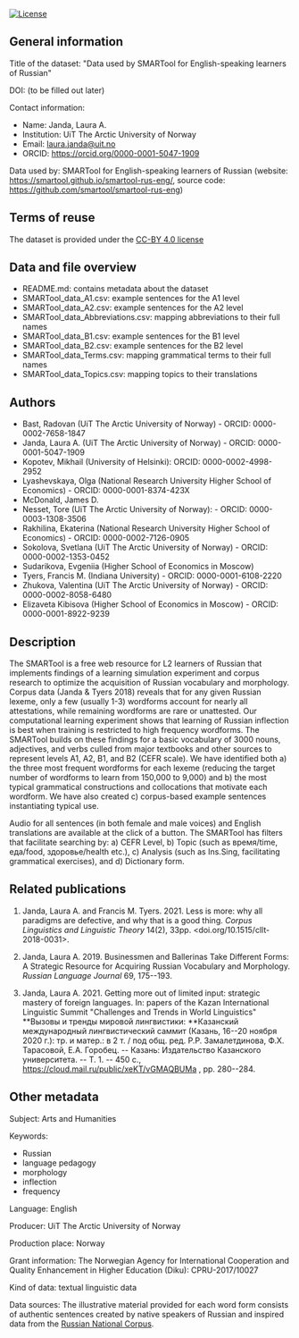 [![License](https://img.shields.io/badge/license-%20CC--BY-blue.svg)](LICENSE)


## General information

Title of the dataset: "Data used by SMARTool for English-speaking learners of Russian"

DOI: (to be filled out later)

Contact information:
- Name: Janda, Laura A.
- Institution: UiT The Arctic University of Norway
- Email: laura.janda@uit.no
- ORCID: https://orcid.org/0000-0001-5047-1909

Data used by: SMARTool for English-speaking learners of Russian (website:
https://smartool.github.io/smartool-rus-eng/, source code:
https://github.com/smartool/smartool-rus-eng)


## Terms of reuse

The dataset is provided under the [CC-BY 4.0 license](https://creativecommons.org/licenses/by/4.0/)


## Data and file overview

- README.md: contains metadata about the dataset
- SMARTool_data_A1.csv: example sentences for the A1 level
- SMARTool_data_A2.csv: example sentences for the A2 level
- SMARTool_data_Abbreviations.csv: mapping abbreviations to their full names
- SMARTool_data_B1.csv: example sentences for the B1 level
- SMARTool_data_B2.csv: example sentences for the B2 level
- SMARTool_data_Terms.csv: mapping grammatical terms to their full names
- SMARTool_data_Topics.csv: mapping topics to their translations


## Authors

- Bast, Radovan (UiT The Arctic University of Norway) - ORCID: 0000-0002-7658-1847
- Janda, Laura A. (UiT The Arctic University of Norway) - ORCID: 0000-0001-5047-1909
- Kopotev, Mikhail (University of Helsinki): ORCID: 0000-0002-4998-2952
- Lyashevskaya, Olga (National Research University Higher School of Economics) - ORCID: 0000-0001-8374-423X
- McDonald, James D.
- Nesset, Tore (UiT The Arctic University of Norway): - ORCID: 0000-0003-1308-3506
- Rakhilina, Ekaterina (National Research University Higher School of Economics) - ORCID: 0000-0002-7126-0905
- Sokolova, Svetlana (UiT The Arctic University of Norway) - ORCID: 0000-0002-1353-0452
- Sudarikova, Evgeniia (Higher School of Economics in Moscow)
- Tyers, Francis M. (Indiana University) - ORCID: 0000-0001-6108-2220
- Zhukova, Valentina (UiT The Arctic University of Norway) - ORCID: 0000-0002-8058-6480
- Elizaveta Kibisova (Higher School of Economics in Moscow) - ORCID: 0000-0001-8922-9239


## Description

The SMARTool is a free web resource for L2 learners of Russian that
implements findings of a learning simulation experiment and corpus
research to optimize the acquisition of Russian vocabulary and
morphology. Corpus data (Janda & Tyers 2018) reveals that for any given
Russian lexeme, only a few (usually 1-3) wordforms account for nearly
all attestations, while remaining wordforms are rare or unattested. Our
computational learning experiment shows that learning of Russian
inflection is best when training is restricted to high frequency
wordforms. The SMARTool builds on these findings for a basic vocabulary
of 3000 nouns, adjectives, and verbs culled from major textbooks and
other sources to represent levels A1, A2, B1, and B2 (CEFR scale). We
have identified both a) the three most frequent wordforms for each
lexeme (reducing the target number of wordforms to learn from 150,000 to
9,000) and b) the most typical grammatical constructions and
collocations that motivate each wordform. We have also created c)
corpus-based example sentences instantiating typical use.

Audio for all sentences (in both female and male voices) and English
translations are available at the click of a button. The SMARTool has
filters that facilitate searching by: a) CEFR Level, b) Topic (such as
время/time, еда/food, здоровье/health etc.), c) Analysis (such as
Ins.Sing, facilitating grammatical exercises), and d) Dictionary form.


## Related publications

1.  Janda, Laura A. and Francis M. Tyers. 2021. Less is more: why all paradigms
    are defective, and why that is a good thing.  *Corpus Linguistics and
    Linguistic Theory* 14(2), 33pp.  <doi.org/10.1515/cllt-2018-0031>.

2.  Janda, Laura A. 2019. Businessmen and Ballerinas Take Different
    Forms: A Strategic Resource for Acquiring Russian Vocabulary and
    Morphology. *Russian Language Journal* 69, 175--193.

3.  Janda, Laura A. 2021. Getting more out of limited input: strategic
    mastery of foreign languages. In: papers of the Kazan International
    Linguistic Summit "Challenges and Trends in World Linguistics"
    **Вызовы и тренды мировой лингвистики: **Казанский международный
    лингвистический саммит (Казань, 16--20 ноября 2020 г.): тр. и
    матер.: в 2 т. / под общ. ред. Р.Р. Замалетдинова, Ф.Х. Тарасовой,
    Е.А. Горобец. -- Казань: Издательство Казанского университета. --
    Т. 1. -- 450 с., <https://cloud.mail.ru/public/xeKT/vGMAQBUMa> , pp.
    280--284.


## Other metadata

Subject: Arts and Humanities

Keywords:
- Russian
- language pedagogy
- morphology
- inflection
- frequency

Language: English

Producer: UiT The Arctic University of Norway

Production place: Norway

Grant information: The Norwegian Agency for International Cooperation and
Quality Enhancement in Higher Education (Diku): CPRU-2017/10027

Kind of data: textual linguistic data

Data sources: The illustrative material provided for each word form consists of
authentic sentences created by native speakers of Russian and inspired data
from the [Russian National Corpus](https://ruscorpora.ru/).
